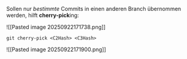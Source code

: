 Sollen nur *bestimmte* Commits in einen anderen Branch übernommen werden, hilft **cherry-pick**ing:

![[Pasted image 20250922171738.png]]
```
git cherry-pick <C2Hash> <C3Hash>
```
![[Pasted image 20250922171900.png]]